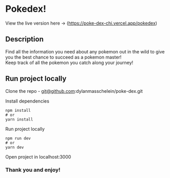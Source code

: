 # Pokedex!
View the live version here -> (https://poke-dex-chi.vercel.app/pokedex)

## Description

Find all the information you need about any pokemon out in the wild to give you the best chance to succeed as a pokemon master!  
Keep track of all the pokemon you catch along your journey!

## Run project locally

Clone the repo - git@github.com:dylanmasschelein/poke-dex.git

Install dependencies
```
npm install
# or
yarn install
```

Run project locally
```
npm run dev
# or
yarn dev
```

Open project in localhost:3000

### Thank you and enjoy!
